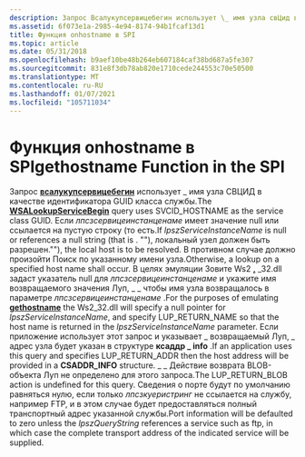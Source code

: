 ```yaml
---
description: Запрос Всалукупсервицебегин использует \_ имя узла свЦид в качестве идентификатора GUID класса службы.
ms.assetid: 6f073e1a-2985-4e94-8174-94b1fcaf13d1
title: Функция onhostname в SPI
ms.topic: article
ms.date: 05/31/2018
ms.openlocfilehash: b9aef10be48b264eb607184caf38bd687a5fe307
ms.sourcegitcommit: 831e8f3db78ab820e1710cede244553c70e50500
ms.translationtype: MT
ms.contentlocale: ru-RU
ms.lasthandoff: 01/07/2021
ms.locfileid: "105711034"
---
```

# <a name="gethostname-function-in-the-spi"></a><span data-ttu-id="112bf-103">Функция onhostname в SPI</span><span class="sxs-lookup"><span data-stu-id="112bf-103">gethostname Function in the SPI</span></span>

<span data-ttu-id="112bf-104">Запрос [**всалукупсервицебегин**](/windows/desktop/api/Winsock2/nf-winsock2-wsalookupservicebegina) использует \_ имя узла СВЦИД в качестве идентификатора GUID класса службы.</span><span class="sxs-lookup"><span data-stu-id="112bf-104">The [**WSALookupServiceBegin**](/windows/desktop/api/Winsock2/nf-winsock2-wsalookupservicebegina) query uses SVCID\_HOSTNAME as the service class GUID.</span></span> <span data-ttu-id="112bf-105">Если *лпсзсервицеинстанценаме* имеет значение null или ссылается на пустую строку (то есть.</span><span class="sxs-lookup"><span data-stu-id="112bf-105">If *lpszServiceInstanceName* is null or references a null string (that is .</span></span> <span data-ttu-id="112bf-106">""), локальный узел должен быть разрешен.</span><span class="sxs-lookup"><span data-stu-id="112bf-106">""), the local host is to be resolved.</span></span> <span data-ttu-id="112bf-107">В противном случае должно произойти Поиск по указанному имени узла.</span><span class="sxs-lookup"><span data-stu-id="112bf-107">Otherwise, a lookup on a specified host name shall occur.</span></span> <span data-ttu-id="112bf-108">В целях эмуляции Зовите Ws2 [**,**](/windows/desktop/api/winsock/nf-winsock-gethostname) \_32.dll задаст указатель null для *лпсзсервицеинстанценаме* и укажите имя возвращаемого значения Луп, \_ \_ чтобы имя узла возвращалось в параметре *лпсзсервицеинстанценаме* .</span><span class="sxs-lookup"><span data-stu-id="112bf-108">For the purposes of emulating [**gethostname**](/windows/desktop/api/winsock/nf-winsock-gethostname) the Ws2\_32.dll will specify a null pointer for *lpszServiceInstanceName*, and specify LUP\_RETURN\_NAME so that the host name is returned in the *lpszServiceInstanceName* parameter.</span></span> <span data-ttu-id="112bf-109">Если приложение использует этот запрос и указывает \_ возвращаемый Луп, \_ адрес узла будет указан в структуре **ксаддр \_ info** .</span><span class="sxs-lookup"><span data-stu-id="112bf-109">If an application uses this query and specifies LUP\_RETURN\_ADDR then the host address will be provided in a **CSADDR\_INFO** structure.</span></span> <span data-ttu-id="112bf-110">\_ \_ Действие возврата BLOB-объекта Луп не определено для этого запроса.</span><span class="sxs-lookup"><span data-stu-id="112bf-110">The LUP\_RETURN\_BLOB action is undefined for this query.</span></span> <span data-ttu-id="112bf-111">Сведения о порте будут по умолчанию равняться нулю, если только *лпсзкуеристринг* не ссылается на службу, например FTP, и в этом случае будет предоставляться полный транспортный адрес указанной службы.</span><span class="sxs-lookup"><span data-stu-id="112bf-111">Port information will be defaulted to zero unless the *lpszQueryString* references a service such as ftp, in which case the complete transport address of the indicated service will be supplied.</span></span>

 

 



